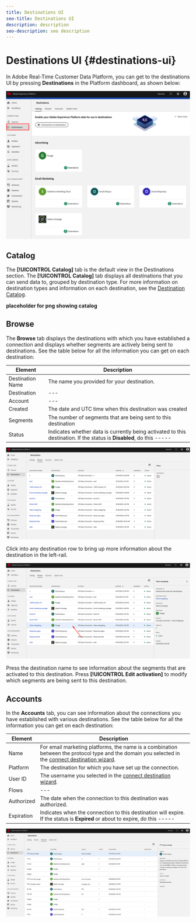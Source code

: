 ```yaml
---
title: Destinations UI
seo-title: Destinations UI
description: description
seo-description: seo description
---
```


# Destinations UI {#destinations-ui}

In Adobe Real-Time Customer Data Platform, you can get to the destinations UI by pressing **Destinations** in the Platform dashboard, as shown below:

![Destinations-overview](/help/rtcdp/destinations/assets/destinations-overview.png)

## Catalog

The **[!UICONTROL Catalog]** tab is the default view in the Destinations section. The **[!UICONTROL Catalog]** tab displays all destinations that you can send data to, grouped by destination type. For more information on destination types and information on each destination, see the [Destination Catalog](/help/rtcdp/destinations/destinations-catalog.md).

**placeholder for png showing catalog**

## Browse

The **Browse** tab displays the destinations with which you have established a connection and displays whether segments are actively being sent to destinations. See the table below for all the information you can get on each destination:


Element | Description 
---------|----------
 Destination Name | The name you provided for your destination.
 Destination | ---
 Account | ---
 Created | The date and UTC time when this destination was created
 Segments | The number of segments that are being sent to this destination
 Status | Indicates whether data is currently being activated to this destination. If the status is **Disabled**, do this -----

 ![Browse Tab](/help/rtcdp/destinations/assets/browse-tab.png)

Click into any destination row to bring up more information about the destination in the left-rail. 

![Click destination row](/help/rtcdp/destinations/assets/click-destination-row.png)

Press the destination name to see information about the segments that are activated to this destination. Press **[!UICONTROL Edit activation]** to modify which segments are being sent to this destination.

## Accounts

In the **Accounts** tab, you can see information about the connections you have established with various destinations. See the table below for all the information you can get on each destination:

Element | Description 
---------|----------
 Name | For email marketing platforms, the name is a combination between the protocol type and the domain you selected in the [connect destination wizard](/help/rtcdp/destinations/email-marketing-destinations.md#connect-destination).
 Platform | The destination for which you have set up the connection.
 User ID | The username you selected in the [connect destination wizard](/help/rtcdp/destinations/email-marketing-destinations.md#connect-destination).
 Flows | ---
 Authorized | The date when the connection to this destination was authorized.
 Expiration | Indicates when the connection to this destination will expire. If the status is **Expired** or about to expire, do this -----

![Accounts tab](/help/rtcdp/destinations/assets/accounts-tab.png)